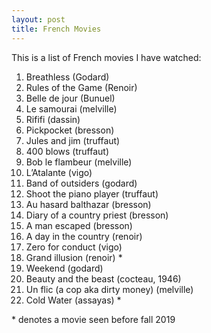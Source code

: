 ```yaml
---
layout: post
title: French Movies
---
```


This is a list of French movies I have watched:

1. Breathless (Godard)
2. Rules of the Game (Renoir)
3. Belle de jour (Bunuel)
4. Le samourai (melville)
5. Rififi (dassin)
6. Pickpocket (bresson)
7. Jules and jim (truffaut)
8. 400 blows (truffaut)
9. Bob le flambeur (melville)
10. L’Atalante (vigo)
11. Band of outsiders (godard)
12. Shoot the piano player (truffaut)
13. Au hasard balthazar (bresson)
14. Diary of a country priest (bresson)
15. A man escaped (bresson)
16. A day in the country (renoir)
17. Zero for conduct (vigo)
18. Grand illusion (renoir) *
19. Weekend (godard)
20. Beauty and the beast (cocteau, 1946)
21. Un flic (a cop aka dirty money) (melville)
22. Cold Water (assayas) *

\* denotes a movie seen before fall 2019

